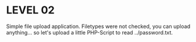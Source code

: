 LEVEL 02
========

Simple file upload application. Filetypes were not checked, you can
upload anything... so let's upload a little PHP-Script to read
../password.txt.
